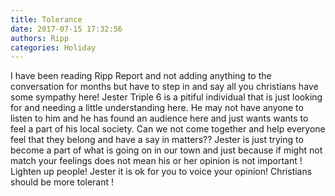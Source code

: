 ```yaml
---
title: Tolerance
date: 2017-07-15 17:32:56
authors: Ripp
categories: Holiday
---
```


 I have been reading  Ripp Report and not adding  anything to the conversation for months but have to step in and say all you christians have some sympathy here!   Jester Triple 6 is a pitiful individual that is just looking for and needing a little understanding here. He may not have anyone to listen to him and he has found an audience here and just wants  wants to feel a part of his local society.   Can we not come together and help everyone feel  that they belong and have a say in matters??  Jester is just trying to become a part of what is going on in our town and just because if might not match your feelings does not mean his or her opinion is not important !  Lighten up people!  Jester it is ok for you to voice your opinion!  Christians should be more tolerant !